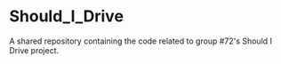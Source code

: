 # Should_I_Drive
A shared repository containing the code related to group #72's Should I Drive project.
